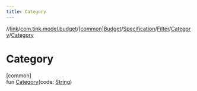 ```yaml
---
title: Category
---
```

//[link](../../../../../../index.html)/[com.tink.model.budget](../../../../index.html)/[[common]Budget](../../../index.html)/[Specification](../../index.html)/[Filter](../index.html)/[Category](index.html)/[Category](-category.html)



# Category



[common]\
fun [Category](-category.html)(code: [String](https://kotlinlang.org/api/latest/jvm/stdlib/kotlin/-string/index.html))




